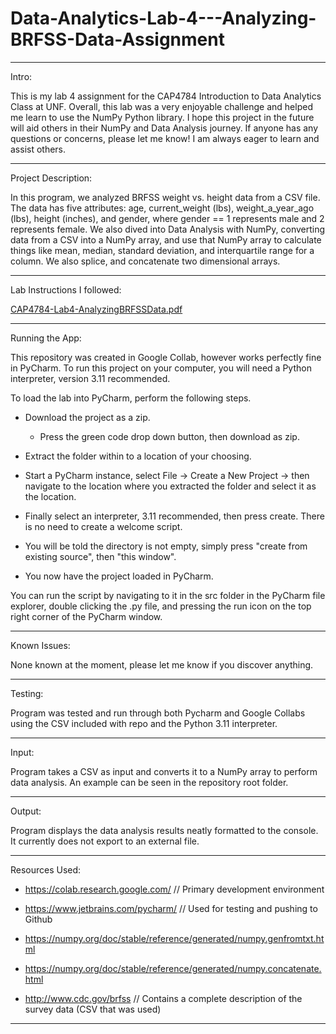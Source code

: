 # Data-Analytics-Lab-4---Analyzing-BRFSS-Data-Assignment

-----------------------------------------------------------------------------------------------------------------------------------------------------------------------

Intro: 

This is my lab 4 assignment for the CAP4784 Introduction to Data Analytics Class at UNF. Overall, this lab was a very enjoyable challenge and helped me learn to use the NumPy Python library. I hope this project in the future will aid others in their NumPy and Data Analysis journey. If anyone has any questions or concerns, please let me know! I am always eager to learn and assist others.

-----------------------------------------------------------------------------------------------------------------------------------------------------------------------

Project Description:

In this program, we analyzed BRFSS weight vs. height data from a CSV file. The data has five attributes:
age, current_weight (lbs), weight_a_year_ago (lbs), height (inches), and gender, where gender == 1 represents male
and 2 represents female. We also dived into Data Analysis with NumPy, converting data from a CSV into a NumPy array, and use that NumPy array to calculate things like mean, median, standard deviation, and interquartile range for a column. We also splice, and concatenate two dimensional arrays. 

-----------------------------------------------------------------------------------------------------------------------------------------------------------------------

Lab Instructions I followed: 

[CAP4784-Lab4-AnalyzingBRFSSData.pdf](https://github.com/Windz-GameDev/Data-Analytics-Lab-4---Analyzing-BRFSS-Data-Assignment/files/10996538/CAP4784-Lab4-AnalyzingBRFSSData.pdf)

-----------------------------------------------------------------------------------------------------------------------------------------------------------------------

Running the App:

This repository was created in Google Collab, however works perfectly fine in PyCharm. To run this project on your computer, you will need a Python interpreter, version 3.11 recommended. 

To load the lab into PyCharm, perform the following steps.

  - Download the project as a zip.

    - Press the green code drop down button, then download as zip.
  
  - Extract the folder within to a location of your choosing.

  - Start a PyCharm instance, select File -> Create a New Project -> then navigate to the location where you extracted the folder and select it as the location.

  - Finally select an interpreter, 3.11 recommended, then press create. There is no need to create a welcome script.

  - You will be told the directory is not empty, simply press "create from existing source", then "this window".

  - You now have the project loaded in PyCharm.

You can run the script by navigating to it in the src folder in the PyCharm file explorer, double clicking the .py file, and pressing the run icon on the top right corner of the PyCharm window.

-----------------------------------------------------------------------------------------------------------------------------------------------------------------------

Known Issues:

None known at the moment, please let me know if you discover anything.

-----------------------------------------------------------------------------------------------------------------------------------------------------------------------

Testing:

Program was tested and run through both Pycharm and Google Collabs using the CSV included with repo and the Python 3.11 interpreter.

-----------------------------------------------------------------------------------------------------------------------------------------------------------------------

Input:

Program takes a CSV as input and converts it to a NumPy array to perform data analysis. An example can be seen in the repository root folder.

-----------------------------------------------------------------------------------------------------------------------------------------------------------------------

Output:

Program displays the data analysis results neatly formatted to the console. It currently does not export to an external file.

-----------------------------------------------------------------------------------------------------------------------------------------------------------------------

Resources Used:

- https://colab.research.google.com/ // Primary development environment

- https://www.jetbrains.com/pycharm/ // Used for testing and pushing to Github

- https://numpy.org/doc/stable/reference/generated/numpy.genfromtxt.html

- https://numpy.org/doc/stable/reference/generated/numpy.concatenate.html

- http://www.cdc.gov/brfss // Contains a complete description of the survey data (CSV that was used)

-----------------------------------------------------------------------------------------------------------------------------------------------------------------------
